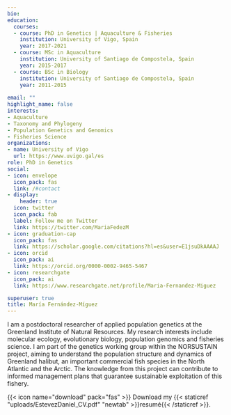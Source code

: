 ```yaml
---
bio:
education:
  courses:
  - course: PhD in Genetics | Aquaculture & Fisheries
    institution: University of Vigo, Spain
    year: 2017-2021
  - course: MSc in Aquaculture
    institution: University of Santiago de Compostela, Spain
    year: 2015-2017
  - course: BSc in Biology
    institution: University of Santiago de Compostela, Spain
    year: 2011-2015
    
email: ""
highlight_name: false
interests:
- Aquaculture
- Taxonomy and Phylogeny
- Population Genetics and Genomics
- Fisheries Science
organizations:
- name: University of Vigo
  url: https://www.uvigo.gal/es
role: PhD in Genetics
social:
- icon: envelope
  icon_pack: fas
  link: /#contact
- display:
    header: true
  icon: twitter
  icon_pack: fab
  label: Follow me on Twitter
  link: https://twitter.com/MariaFedezM
- icon: graduation-cap
  icon_pack: fas
  link: https://scholar.google.com/citations?hl=es&user=E1jsuDkAAAAJ
- icon: orcid
  icon_pack: ai
  link: https://orcid.org/0000-0002-9465-5467
- icon: researchgate
  icon_pack: ai
  link: https://www.researchgate.net/profile/Maria-Fernandez-Miguez

superuser: true
title: María Fernández-Míguez
---
```


I am a postdoctoral researcher of applied population genetics at the Greenland Institute of Natural Resources. My research interests include molecular ecology, evolutionary biology, population genomics and fisheries science. I am part of the genetics working group within the NORSUSTAIN project, aiming to understand the population structure and dynamics of Greenland halibut, an important commercial fish species in the North Atlantic and the Arctic. The knowledge from this project can contribute to informed management plans that guarantee sustainable exploitation of this fishery.

{{< icon name="download" pack="fas" >}} Download my {{< staticref "uploads/EstevezDaniel_CV.pdf" "newtab" >}}resumé{{< /staticref >}}.
